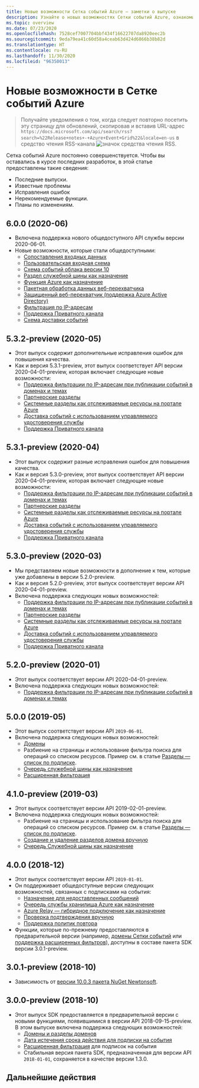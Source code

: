 ```yaml
---
title: Новые возможности Сетка событий Azure — заметки о выпуске
description: Узнайте о новых возможностях Сетки событий Azure, ознакомившись с последними заметками о выпуске, известными проблемами, исправлениями ошибок, нерекомендуемыми функциями и предстоящими изменениями.
ms.topic: overview
ms.date: 07/23/2020
ms.openlocfilehash: 7528cef7007704bbf434f16622707da8920eec2b
ms.sourcegitcommit: 9eda79ea41c60d58a4ceab63d424d6866b38b82d
ms.translationtype: HT
ms.contentlocale: ru-RU
ms.lasthandoff: 11/30/2020
ms.locfileid: "96350013"
---
```

# <a name="whats-new-in-azure-event-grid"></a>Новые возможности в Сетке событий Azure

>Получайте уведомления о том, когда следует повторно посетить эту страницу для обновлений, скопировав и вставив URL-адрес `https://docs.microsoft.com/api/search/rss?search=%22Release+notes+-+Azure+Event+Grid%22&locale=en-us` в средство чтения RSS-канала ![значок средства чтения RSS](./media/whats-new/feed-icon-16x16.png).

Сетка событий Azure постоянно совершенствуется. Чтобы вы оставались в курсе последних разработок, в этой статье предоставлены такие сведения:

- Последние выпуски.
- Известные проблемы
- Исправления ошибок
- Нерекомендуемые функции.
- Планы по изменениям.

## <a name="600-2020-06"></a>6.0.0 (2020-06)
- Включена поддержка нового общедоступного API службы версии 2020-06-01.
- Новые возможности, которые стали общедоступными:
    - [Сопоставления входных данных](input-mappings.md)
    - [Пользовательская входная схема](input-mappings.md)
    - [Схема событий облака версии 10](cloud-event-schema.md)
    - [Раздел служебной шины как назначение](handler-service-bus.md)
    - [Функция Azure как назначение](handler-functions.md)
    - [Пакетная обработка данных веб-перехватчика](./edge/delivery-output-batching.md)
    - [Защищенный веб-перехватчик (поддержка Azure Active Directory)](secure-webhook-delivery.md)
    - [Фильтрация по IP-адресам](configure-firewall.md)
    - [Поддержка Приватного канала](configure-private-endpoints.md)
    - [Схема доставки событий](event-schema.md)

## <a name="532-preview-2020-05"></a>5.3.2-preview (2020-05)
- Этот выпуск содержит дополнительные исправления ошибок для повышения качества.
- Как и версия 5.3.1-preview, этот выпуск соответствует API версии 2020-04-01-preview, которая включает следующие новые возможности: 
    - [Поддержка фильтрации по IP-адресам при публикации событий в доменах и темах](configure-firewall.md)
    - [Партнерские разделы](./partner-events-overview.md)
    - [Системные разделы как отслеживаемые ресурсы на портале Azure](system-topics.md)
    - [Доставка событий с использованием управляемого удостоверения службы](managed-service-identity.md) 
    - [Поддержка Приватного канала](configure-private-endpoints.md)

## <a name="531-preview-2020-04"></a>5.3.1-preview (2020-04)
- Этот выпуск содержит разные исправления ошибок для повышения качества.
- Как и версия 5.3.0-preview, этот выпуск соответствует API версии 2020-04-01-preview, которая включает следующие новые возможности: 
    - [Поддержка фильтрации по IP-адресам при публикации событий в доменах и темах](configure-firewall.md)
    - [Партнерские разделы](./partner-events-overview.md)
    - [Системные разделы как отслеживаемые ресурсы на портале Azure](system-topics.md)
    - [Доставка событий с использованием управляемого удостоверения службы](managed-service-identity.md) 
    - [Поддержка Приватного канала](configure-private-endpoints.md)

## <a name="530-preview-2020-03"></a>5.3.0-preview (2020-03)
- Мы представляем новые возможности в дополнение к тем, которые уже добавлены в версии 5.2.0-preview. 
- Как и версия 5.2.0-preview, этот выпуск соответствует версии API 2020-04-01-preview.
- Включена поддержка следующих новых возможностей: 
    - [Поддержка фильтрации по IP-адресам при публикации событий в доменах и темах](configure-firewall.md)
    - [Партнерские разделы](./partner-events-overview.md)
    - [Системные разделы как отслеживаемые ресурсы на портале Azure](system-topics.md)
    - [Доставка событий с использованием управляемого удостоверения службы](managed-service-identity.md) 
    - [Поддержка Приватного канала](configure-private-endpoints.md)

## <a name="520-preview-2020-01"></a>5.2.0-preview (2020-01)
- Этот выпуск соответствует версии API 2020-04-01-preview.
- Включена поддержка следующих новых возможностей:
    - [Поддержка фильтрации по IP-адресам при публикации событий в доменах и темах](configure-firewall.md)

## <a name="500-2019-05"></a>5.0.0 (2019-05)
- Этот выпуск соответствует версии API `2019-06-01`.
- Включена поддержка следующих новых возможностей:
    * [Домены](event-domains.md)
    * Разбиение на страницы и использование фильтра поиска для операций со списком ресурсов. Пример см. в статье [Разделы — список по подписке](/rest/api/eventgrid/version2020-04-01-preview/topics/listbysubscription).
    * [Очередь служебной шины как назначение](handler-service-bus.md)
    * [Расширенная фильтрация](event-filtering.md#advanced-filtering)

## <a name="410-preview-2019-03"></a>4.1.0-preview (2019-03)
- Этот выпуск соответствует версии API 2019-02-01-preview.
- Включена поддержка следующих новых возможностей:
    * Разбиение на страницы и использование фильтра поиска для операций со списком ресурсов. Пример см. в статье [Разделы — список по подписке](/rest/api/eventgrid/version2020-04-01-preview/topics/listbysubscription).
    * [Создание и удаление разделов домена вручную](how-to-event-domains.md)
    * [Очередь Служебной шины как назначение](handler-service-bus.md)

## <a name="400-2018-12"></a>4.0.0 (2018-12)
- Этот выпуск соответствует версии API `2019-01-01`.
- Он поддерживает общедоступные версии следующих возможностей, связанных с подписками на события:
    * [Назначение для недоставленных сообщений](manage-event-delivery.md)
    * [Очередь службы хранилища Azure как назначение](handler-storage-queues.md)
    * [Azure Relay — гибридное подключение как назначение](handler-relay-hybrid-connections.md)
    * [Проверка подтверждения вручную](webhook-event-delivery.md)
    * [Поддержка политик повтора](delivery-and-retry.md)
- Функции, которые по-прежнему предоставляются в предварительной версии (например, [домены Сетки событий](event-domains.md) или [поддержка расширенных фильтров](event-filtering.md#advanced-filtering)), доступны в составе пакета SDK версии 3.0.1-preview.

## <a name="301-preview-2018-10"></a>3.0.1-preview (2018-10)
- Зависимость от [версии 10.0.3 пакета NuGet Newtonsoft](https://www.nuget.org/packages/Newtonsoft.Json/10.0.3).

## <a name="300-preview-2018-10"></a>3.0.0-preview (2018-10)
- Этот выпуск SDK предоставляется в предварительной версии с новыми функциями, появившимися в версии API 2018-09-15-preview. В этом выпуске включена поддержка следующих возможностей:
    - [Домены и разделы доменов](event-domains.md)
    - [Дата истечения срока действия для подписки на события](concepts.md#event-subscription-expiration)
    - [Расширенная фильтрация](event-filtering.md#advanced-filtering) для подписок на события
    - Стабильная версия пакета SDK, предназначенная для версии API `2018-01-01`, сохраняется в качестве версии 1.3.0.

## <a name="next-steps"></a>Дальнейшие действия